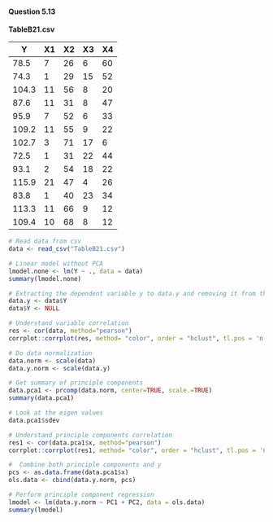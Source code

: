 #### Question 5.13

**TableB21.csv**

| Y     | X1  | X2  | X3  | X4  |
| ----- | --- | --- | --- | --- |
| 78.5  | 7   | 26  | 6   | 60  |
| 74.3  | 1   | 29  | 15  | 52  |
| 104.3 | 11  | 56  | 8   | 20  |
| 87.6  | 11  | 31  | 8   | 47  |
| 95.9  | 7   | 52  | 6   | 33  |
| 109.2 | 11  | 55  | 9   | 22  |
| 102.7 | 3   | 71  | 17  | 6   |
| 72.5  | 1   | 31  | 22  | 44  |
| 93.1  | 2   | 54  | 18  | 22  |
| 115.9 | 21  | 47  | 4   | 26  |
| 83.8  | 1   | 40  | 23  | 34  |
| 113.3 | 11  | 66  | 9   | 12  |
| 109.4 | 10  | 68  | 8   | 12  |

```R
# Read data from csv
data <- read_csv("TableB21.csv")

# Linear model without PCA
lmodel.none <- lm(Y ~ ., data = data)
summary(lmodel.none)

# Extracting the dependent variable y to data.y and removing it from the original dataframe.
data.y <- data$Y
data$Y <- NULL

# Understand variable correlation
res <- cor(data, method="pearson")
corrplot::corrplot(res, method= "color", order = "hclust", tl.pos = 'n')

# Do data normalization
data.norm <- scale(data)
data.y.norm <- scale(data.y)

# Get summary of principle components
data.pca1 <- prcomp(data.norm, center=TRUE, scale.=TRUE)
summary(data.pca1)

# Look at the eigen values
data.pca1$sdev

# Understand principle components correlation
res1 <- cor(data.pca1$x, method="pearson")
corrplot::corrplot(res1, method= "color", order = "hclust", tl.pos = 'n')

#  Combine both principle components and y
pcs <- as.data.frame(data.pca1$x)
ols.data <- cbind(data.y.norm, pcs)

# Perform principle component regression
lmodel <- lm(data.y.norm ~ PC1 + PC2, data = ols.data)
summary(lmodel)

```